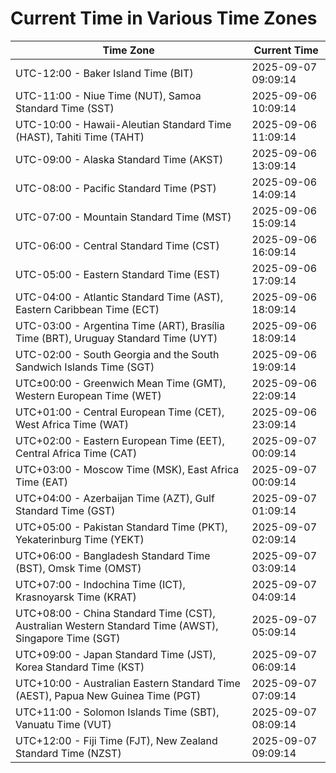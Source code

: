 # Current Time in Various Time Zones

| Time Zone | Current Time |
|-----------|--------------|
| UTC-12:00 - Baker Island Time (BIT) | 2025-09-07 09:09:14 |
| UTC-11:00 - Niue Time (NUT), Samoa Standard Time (SST) | 2025-09-06 10:09:14 |
| UTC-10:00 - Hawaii-Aleutian Standard Time (HAST), Tahiti Time (TAHT) | 2025-09-06 11:09:14 |
| UTC-09:00 - Alaska Standard Time (AKST) | 2025-09-06 13:09:14 |
| UTC-08:00 - Pacific Standard Time (PST) | 2025-09-06 14:09:14 |
| UTC-07:00 - Mountain Standard Time (MST) | 2025-09-06 15:09:14 |
| UTC-06:00 - Central Standard Time (CST) | 2025-09-06 16:09:14 |
| UTC-05:00 - Eastern Standard Time (EST) | 2025-09-06 17:09:14 |
| UTC-04:00 - Atlantic Standard Time (AST), Eastern Caribbean Time (ECT) | 2025-09-06 18:09:14 |
| UTC-03:00 - Argentina Time (ART), Brasília Time (BRT), Uruguay Standard Time (UYT) | 2025-09-06 18:09:14 |
| UTC-02:00 - South Georgia and the South Sandwich Islands Time (SGT) | 2025-09-06 19:09:14 |
| UTC±00:00 - Greenwich Mean Time (GMT), Western European Time (WET) | 2025-09-06 22:09:14 |
| UTC+01:00 - Central European Time (CET), West Africa Time (WAT) | 2025-09-06 23:09:14 |
| UTC+02:00 - Eastern European Time (EET), Central Africa Time (CAT) | 2025-09-07 00:09:14 |
| UTC+03:00 - Moscow Time (MSK), East Africa Time (EAT) | 2025-09-07 00:09:14 |
| UTC+04:00 - Azerbaijan Time (AZT), Gulf Standard Time (GST) | 2025-09-07 01:09:14 |
| UTC+05:00 - Pakistan Standard Time (PKT), Yekaterinburg Time (YEKT) | 2025-09-07 02:09:14 |
| UTC+06:00 - Bangladesh Standard Time (BST), Omsk Time (OMST) | 2025-09-07 03:09:14 |
| UTC+07:00 - Indochina Time (ICT), Krasnoyarsk Time (KRAT) | 2025-09-07 04:09:14 |
| UTC+08:00 - China Standard Time (CST), Australian Western Standard Time (AWST), Singapore Time (SGT) | 2025-09-07 05:09:14 |
| UTC+09:00 - Japan Standard Time (JST), Korea Standard Time (KST) | 2025-09-07 06:09:14 |
| UTC+10:00 - Australian Eastern Standard Time (AEST), Papua New Guinea Time (PGT) | 2025-09-07 07:09:14 |
| UTC+11:00 - Solomon Islands Time (SBT), Vanuatu Time (VUT) | 2025-09-07 08:09:14 |
| UTC+12:00 - Fiji Time (FJT), New Zealand Standard Time (NZST) | 2025-09-07 09:09:14 |
